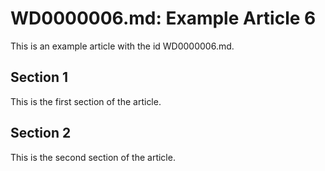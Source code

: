 # WD0000006.md: Example Article 6

This is an example article with the id WD0000006.md.
## Section 1

This is the first section of the article.
## Section 2

This is the second section of the article.
